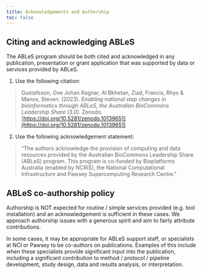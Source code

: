 ```yaml
---
title: Acknowledgements and Authorship
toc: false
---
```


## Citing and acknowledging ABLeS

The ABLeS program should be both cited and acknowledged in any publication, presentation or grant application that was supported by data or services provided by ABLeS.

1. Use the following citation:

> Gustafsson, Ove Johan Ragnar, Al Bkhetan, Ziad, Francis, Rhys & Manos, Steven. (2023). *Enabling national step changes in bioinformatics through ABLeS, the Australian BioCommons Leadership Share (3.0).* Zenodo. [https://doi.org/10.5281/zenodo.10139651](https://doi.org/10.5281/zenodo.10139651)

2. Use the following acknowledgement statement:

>"The authors acknowledge the provision of computing and data resources provided by the Australian BioCommons Leadership Share (ABLeS) program. This program is co-funded by Bioplatforms Australia (enabled by NCRIS), the National Computational Infrastructure and Pawsey Supercomputing Research Centre."

## ABLeS co-authorship policy

Authorship is NOT expected for routine / simple services provided (e.g. tool installation) and an acknowledgement is sufficient in these cases. We approach authorship issues with a generous spirit and aim to fairly attribute contributions.

In some cases, it may be appropriate for ABLeS support staff, or specialists at NCI or Pawsey to be co-authors on publications. Examples of this include when these specialists provide significant input into the publication, including a significant contribution to method / protocol / pipeline development, study design, data and results analysis, or interpretation.
